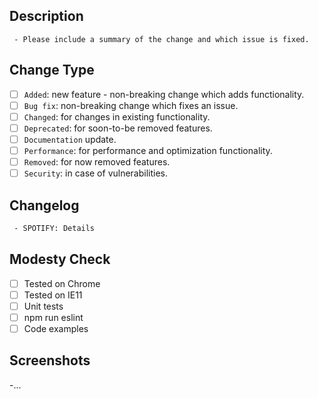 ## Description

```
 - Please include a summary of the change and which issue is fixed.
```
  
## Change Type

- [ ] `Added`: new feature - non-breaking change which adds functionality.
- [ ] `Bug fix`: non-breaking change which fixes an issue.
- [ ] `Changed`: for changes in existing functionality.
- [ ] `Deprecated`: for soon-to-be removed features.
- [ ] `Documentation` update.
- [ ] `Performance`: for performance and optimization functionality.
- [ ] `Removed`: for now removed features.
- [ ] `Security`: in case of vulnerabilities.

## Changelog

```changelog
 - SPOTIFY: Details
```

## Modesty Check

 - [ ] Tested on Chrome
 - [ ] Tested on IE11
 - [ ] Unit tests
 - [ ] npm run eslint
 - [ ] Code examples

## Screenshots

 -...
